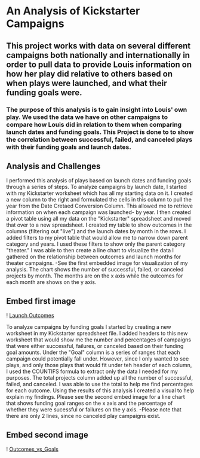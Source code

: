 # An Analysis of Kickstarter Campaigns
## This project works with data on several different campaigns both nationally and internationally in order to pull data to provide Louis information on how her play did relative to others based on when plays were launched, and what their funding goals were. 
### The purpose of this analysis is to gain insight into Louis' own play. We used the data we have on other campaigns to compare how Louis did in relation to them when comparing launch dates and funding goals. This Project is done to to show the correlation between successful, failed, and canceled plays with their funding goals and launch dates.
## Analysis and Challenges
I performed this analysis of plays based on launch dates and funding goals through a series of steps. To analyze campaigns by launch date, I started with my Kickstarter worksheet which has all my starting data on it. I created a new column to the right and formulated the cells in this column to pull the year from the Date Cretaed Conversion Column. This allowed me to retrieve information on when each campaign was launched- by year. I then created a pivot table using all my data on the "Kickstarter" spreadsheet and moved that over to a new spreadsheet. I created my table to show outcomes in the columns (filtering out "live") and the launch dates by month in the rows. I added filters to my pivot table that would allow me to narrow down parent category and years. I used these filters to show only the parent category "theater." I was able to then create a line chart to visualize the data I gathered on the relationship between outcomes and launch months for theater campaigns.
-See the first embedded image for visualization of my analysis. The chart shows the number of successful, failed, or canceled projects by month. The months are on the x axis while the outcomes for each month are shows on the y axis. 
## Embed first image
! [Launch Outcomes](resources/Theater_Outcomes_vs_Launch.png)

To analyze campaigns by funding goals I started by creating a new worksheet in my Kickstarter spreadsheet file. I added headers to this new worksheet that would show me the number and percentages of campaigns that were either successful, failures, or canceled based on their funding goal amounts. Under the "Goal" column is a series of ranges that each campaign could potentially fall under. However, since I only wanted to see plays, and only those plays that would fit under teh header of each column, I used the COUNTIFS formula to extract only the data I needed for my purposes. The total projects column added up all the number of successful, failed, and canceled. I was able to use the total to help me find percentages for each outcome. Using the results of this analysis I created a visual to help explain my findings. Please see the second embed image for a line chart that shows funding goal ranges on the x axis and the percentage of whether they were sucessful or failures on the y axis. 
-Please note that there are only 2 lines, since no canceled play campaigns exist. 
## Embed second image
! [Outcomes_vs_Goals](resources/Outcomes_vs_Goals.png)

